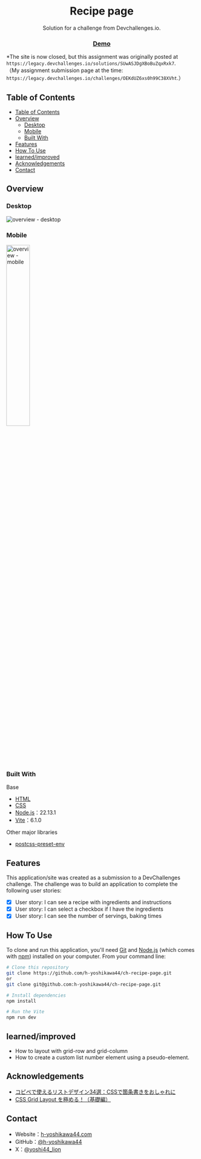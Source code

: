 <!-- Please update value in the {}  -->

<h1 align="center">Recipe page</h1>

<div align="center">
   Solution for a challenge from Devchallenges.io.
</div>

<div align="center">
  <h3>
    <a href="https://h-yoshikawa44.github.io/ch-recipe-page/">
      Demo
    </a>
  </h3>
</div>

*The site is now closed, but this assignment was originally posted at `https://legacy.devchallenges.io/solutions/SUwASJDgXBoBuZqxRxk7`.  
（My assignment submission page at the time: `https://legacy.devchallenges.io/challenges/OEKdUZ6xs0h99C38XVht`.）

<!-- TABLE OF CONTENTS -->

## Table of Contents

- [Table of Contents](#table-of-contents)
- [Overview](#overview)
  - [Desktop](#desktop)
  - [Mobile](#mobile)
  - [Built With](#built-with)
- [Features](#features)
- [How To Use](#how-to-use)
- [learned/improved](#learnedimproved)
- [Acknowledgements](#acknowledgements)
- [Contact](#contact)

<!-- OVERVIEW -->

## Overview
### Desktop
![overview - desktop](/screenshots/desktop.png)

### Mobile
<img src="./screenshots/mobile.png" alt="overview - mobile" width="35%">

### Built With

<!-- This section should list any major frameworks that you built your project using. Here are a few examples.-->

Base
- [HTML](https://developer.mozilla.org/ja/docs/Web/HTML)
- [CSS](https://developer.mozilla.org/ja/docs/Web/CSS)
- [Node.js](https://nodejs.org/)：22.13.1
- [Vite](https://ja.vitejs.dev/)：6.1.0

Other major libraries
- [postcss-preset-env](https://github.com/csstools/postcss-plugins/tree/main/plugin-packs/postcss-preset-env)

## Features

<!-- List the features of your application or follow the template. Don't share the figma file here :) -->

This application/site was created as a submission to a DevChallenges challenge. The challenge was to build an application to complete the following user stories:

- [x] User story: I can see a recipe with ingredients and instructions
- [x] User story: I can select a checkbox if I have the ingredients
- [x] User story: I can see the number of servings, baking times

## How To Use

To clone and run this application, you'll need [Git](https://git-scm.com/) and [Node.js](https://nodejs.org/en/download/) (which comes with [npm](https://www.npmjs.com/)) installed on your computer. From your command line:

```bash
# Clone this repository
git clone https://github.com/h-yoshikawa44/ch-recipe-page.git
or
git clone git@github.com:h-yoshikawa44/ch-recipe-page.git

# Install dependencies
npm install

# Run the Vite
npm run dev
```

## learned/improved
- How to layout with grid-row and grid-column
- How to create a custom list number element using a pseudo-element.

## Acknowledgements

<!-- This section should list any articles or add-ons/plugins that helps you to complete the project. This is optional but it will help you in the future. For exmpale -->

- [コピペで使えるリストデザイン34選：CSSで箇条書きをおしゃれに](https://saruwakakun.com/html-css/reference/ul-ol-li-design)
- [CSS Grid Layout を極める！（基礎編）](https://qiita.com/kura07/items/e633b35e33e43240d363)

## Contact

- Website：[h-yoshikawa44.com](https://h-yoshikawa44.com)
- GitHub：[@h-yoshikawa44](https://github.com/h-yoshikawa44)
- X：[@yoshi44_lion](https://x.com/yoshi44_lion)

